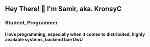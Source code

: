 ## Hey There! 👋 I'm Samir, aka. KronsyC

### Student, Programmer

#### I love programming, especially when it comes to distributed, highly available systems, backend bae UwU
